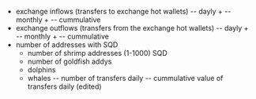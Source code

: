 - exchange inflows (transfers to exchange hot wallets)
  -- dayly +
  -- monthly +
  -- cummulative
- exchange outflows (transfers from the exchange hot wallets)
  -- dayly +
  -- monthly +
  -- cummulative
- number of addresses with SQD
  - number of shrimp addresses (1-1000) SQD
  - number of goldfish addys
  - dolphins
  - whales
    -- number of transfers daily
    -- cummulative value of transfers daily (edited)
